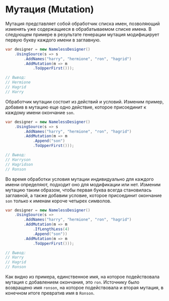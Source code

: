# Мутация (Mutation)

Мутация представляет собой обработчик списка имен, позволяющий изменять уже содержащиеся в обрабатываемом списке имена. В следующем примере в результате генерации мутация модифицирует первую букву каждого имени в заглавную.

```csharp
var designer = new NamelessDesigner()
    .UsingSource(s => s
        .AddNames("harry", "hermione", "ron", "hagrid")
        .AddMutation(m => m
            .ToUpperFirst()));

// Вывод:
// Hermione
// Hagrid
// Harry
```

Обработчик мутации состоит из действий и условий. Изменим пример, добавив в мутацию еще одно действие, которое присоединит к каждому имени окончание `son`.

```csharp
var designer = new NamelessDesigner()
    .UsingSource(s => s
        .AddNames("harry", "hermione", "ron", "hagrid")
        .AddMutation(m => m
            .Append("son")
            .ToUpperFirst()));

// Вывод:
// Harryson
// Hagridson
// Ronson
```

Во время обработки условия мутации индивидуально для каждого имени определяют, подходит оно для модификации или нет. Изменим мутацию таким образом, чтобы первая буква всегда становилась заглавной, а также добавим условие, которое присоединит окончание `son` только к именам короче четырех символов.

```csharp
var designer = new NamelessDesigner()
    .UsingSource(s => 
        .AddNames("harry", "hermione", "ron", "hagrid")
        .AddMutation(m => m
            .IfLengthLess(4)
            .Append("son"))
        .AddMutation(m => m
            .ToUpperFirst()));

// Вывод:
// Harry
// Hagrid
// Ronson
```

Как видно из примера, единственное имя, на которое подействовала мутация с добавлением окончания, это `ron`. Источнику было возвращено имя `ronson`, на которое подействовала и вторая мутация, в конечном итоге превратив имя в `Ronson`.
